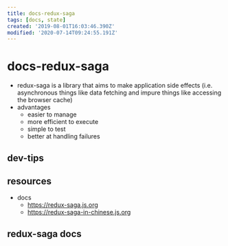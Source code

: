 ```yaml
---
title: docs-redux-saga
tags: [docs, state]
created: '2019-08-01T16:03:46.390Z'
modified: '2020-07-14T09:24:55.191Z'
---
```


# docs-redux-saga

- redux-saga is a library that aims to make application side effects (i.e. asynchronous things like data fetching and impure things like accessing the browser cache)
- advantages
  - easier to manage
  - more efficient to execute
  - simple to test
  - better at handling failures

## dev-tips

## resources

- docs
  - https://redux-saga.js.org
  - https://redux-saga-in-chinese.js.org

## redux-saga docs 

